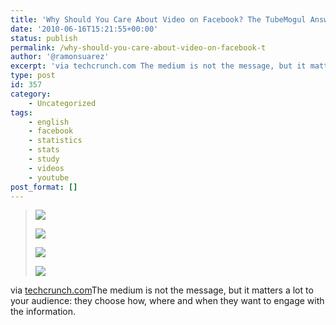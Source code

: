 ```yaml
---
title: 'Why Should You Care About Video on Facebook? The TubeMogul Answer'
date: '2010-06-16T15:21:55+00:00'
status: publish
permalink: /why-should-you-care-about-video-on-facebook-t
author: '@ramonsuarez'
excerpt: 'via techcrunch.com The medium is not the message, but it matters a lot to your audience: they choose how, where and when they want to engage with the information.'
type: post
id: 357
category:
    - Uncategorized
tags:
    - english
    - facebook
    - statistics
    - stats
    - study
    - videos
    - youtube
post_format: []
---
```

> ![](http://tctechcrunch.files.wordpress.com/2010/06/fbtop10video.jpg)
> 
> ![](http://tctechcrunch.files.wordpress.com/2010/06/tubemogulfb-engaged.jpg)
> 
> ![](http://tctechcrunch.files.wordpress.com/2010/06/tubemogul-completionrates.jpg)
> 
> ![](http://tctechcrunch.files.wordpress.com/2010/06/tubemogulfbclicks.jpg)

via [techcrunch.com](http://techcrunch.com/2010/06/15/tubemogul-facebook-video-ads/)</div>The medium is not the message, but it matters a lot to your audience: they choose how, where and when they want to engage with the information.

</div>